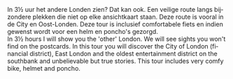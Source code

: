 <div lang="nl">
In 3½ uur het andere Londen zien? Dat kan ook. 
Een veilige route langs bijzondere plekken die niet op elke ansichtkaart staan. 
Deze route is vooral in de City en Oost-Londen. Deze tour is inclusief comfortabele fiets 
en indien gewenst wordt voor een helm en poncho's gezorgd.
</div>

<div lang="en">
In 3½ hours I will show you the 'other' London. 
We will see sights you won't find on the postcards. In this tour you will 
discover the City of London (financial district), East London and the oldest 
entertainment district on the southbank and unbelievable but true stories. 
This tour includes very comfy bike, helmet and poncho.
</div>
